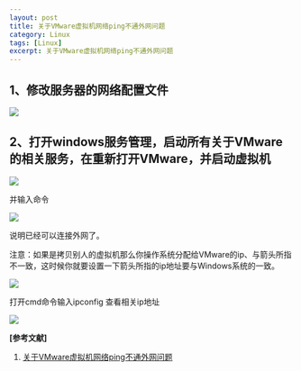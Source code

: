```yaml
---
layout: post
title: 关于VMware虚拟机网络ping不通外网问题
category: Linux
tags: [Linux]
excerpt: 关于VMware虚拟机网络ping不通外网问题
---
```


## 1、修改服务器的网络配置文件 ##

![](http://www.nangongyibin.com/assets/images/Linux/103.png)

## 2、打开windows服务管理，启动所有关于VMware的相关服务，在重新打开VMware，并启动虚拟机 ##

![](http://www.nangongyibin.com/assets/images/Linux/104.png)

并输入命令

![](http://www.nangongyibin.com/assets/images/Linux/105.png)

说明已经可以连接外网了。

注意：如果是拷贝别人的虚拟机那么你操作系统分配给VMware的ip、与箭头所指不一致，这时候你就要设置一下箭头所指的ip地址要与Windows系统的一致。

![](http://www.nangongyibin.com/assets/images/Linux/106.png)

打开cmd命令输入ipconfig 查看相关ip地址

![](http://www.nangongyibin.com/assets/images/Linux/107.png)

**[参考文献]**

1. [关于VMware虚拟机网络ping不通外网问题](https://blog.csdn.net/tap_into/article/details/79676680 "关于VMware虚拟机网络ping不通外网问题")


